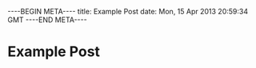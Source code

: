 ----BEGIN META----
title: Example Post
date: Mon, 15 Apr 2013 20:59:34 GMT
----END META----

# Example Post
